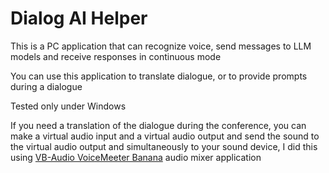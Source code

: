 # Dialog AI Helper

This is a PC application that can recognize voice, send messages to LLM models and receive responses in continuous mode

You can use this application to translate dialogue, or to provide prompts during a dialogue

Tested only under Windows

If you need a translation of the dialogue during the conference, you can make a virtual audio input 
and a virtual audio output and send the sound to the virtual audio output and simultaneously to your sound device, 
I did this using [VB-Audio VoiceMeeter Banana](https://vb-audio.com/Voicemeeter/banana.htm) audio mixer application